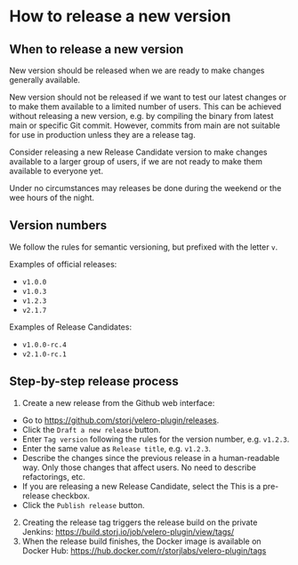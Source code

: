 # How to release a new version

## When to release a new version

New version should be released when we are ready to make changes generally available.

New version should not be released if we want to test our latest changes or to make them available to a limited number of users. This can be achieved without releasing a new version, e.g. by compiling the binary from latest main or specific Git commit. However, commits from main are not suitable for use in production unless they are a release tag.

Consider releasing a new Release Candidate version to make changes available to a larger group of users, if we are not ready to make them available to everyone yet.

Under no circumstances may releases be done during the weekend or the wee hours of the night.

## Version numbers

We follow the rules for semantic versioning, but prefixed with the letter `v`.

Examples of official releases:
- `v1.0.0`
- `v1.0.3`
- `v1.2.3`
- `v2.1.7`

Examples of Release Candidates:
- `v1.0.0-rc.4`
- `v2.1.0-rc.1`

## Step-by-step release process
1. Create a new release from the Github web interface:
  - Go to https://github.com/storj/velero-plugin/releases.
  - Click the `Draft a new release` button.
  - Enter `Tag version` following the rules for the version number, e.g. `v1.2.3`.
  - Enter the same value as `Release title`, e.g. `v1.2.3`.
  - Describe the changes since the previous release in a human-readable way. Only those changes that affect users. No need to describe refactorings, etc.
  - If you are releasing a new Release Candidate, select the This is a pre-release checkbox.
  - Click the `Publish release` button.
2. Creating the release tag triggers the release build on the private Jenkins: https://build.storj.io/job/velero-plugin/view/tags/
3. When the release build finishes, the Docker image is available on Docker Hub: https://hub.docker.com/r/storjlabs/velero-plugin/tags
